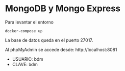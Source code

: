 # MongoDB y Mongo Express

Para levantar el entorno

```docker-compose up```

La base de datos queda en el puerto 27017.

Al phpMyAdmin se accede desde: http://localhost:8081

- USUARIO: bdm
- CLAVE: bdm